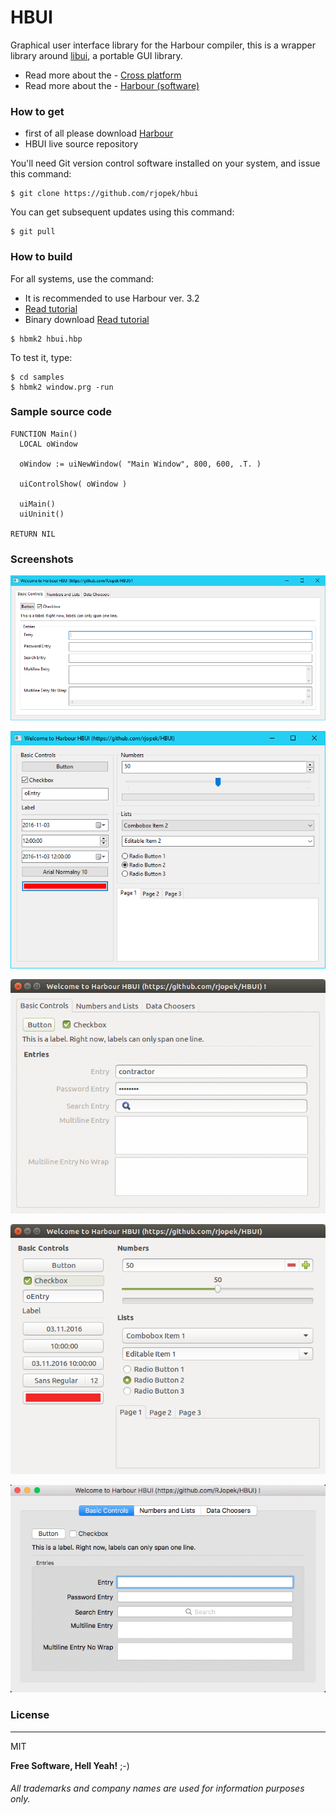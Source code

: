 # **HBUI**

Graphical user interface library for the Harbour compiler, this is a wrapper library around [libui](https://github.com/andlabs/libui), a portable GUI library.

- Read more about the - [Cross platform](https://en.wikipedia.org/wiki/Cross-platform)
- Read more about the - [Harbour (software)](https://en.wikipedia.org/wiki/Harbour_(software))

### How to get
- first of all please download [Harbour](https://github.com/harbour/core)
- HBUI live source repository

You'll need Git version control software installed on your system, and issue this command:
```
$ git clone https://github.com/rjopek/hbui
```
You can get subsequent updates using this command:

```
$ git pull
```

### How to build
For all systems, use the command:
- It is recommended to use Harbour ver. 3.2 
- [Read tutorial](https://github.com/rjopek/HBUI/blob/master/docs/tutorial/README.md)
- Binary download [Read tutorial](https://github.com/rjopek/HBUI/blob/master/docs/tutorial/README.md#binary-download)

```
$ hbmk2 hbui.hbp
```
To test it, type:
```
$ cd samples
$ hbmk2 window.prg -run
```

### Sample source code
```harbour
FUNCTION Main()
  LOCAL oWindow

  oWindow := uiNewWindow( "Main Window", 800, 600, .T. )

  uiControlShow( oWindow )

  uiMain()
  uiUninit()

RETURN NIL
```

### Screenshots



![Windows](samples/window_window.gif "Windows 10 desktop")

![Windows](samples/window_window_samples_02.png "Windows 10 desktop")

![GNU/Linux](samples/window_ubuntu.gif "With family Linux Ubuntu desktop, based on GNOME")

![GNU/Linux](samples/window_ubuntu_samples_02.png "With family Linux Ubuntu desktop, based on GNOME")

![OS X](samples/window_darwin.gif "Desktop Aqua in OS X  1/3")

### License
---
MIT

**Free Software, Hell Yeah!** ;-)

###### All trademarks and company names are used for information purposes only.
